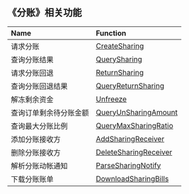## 《分账》相关功能

|Name|Function|
|:----|:----|
|请求分账|[CreateSharing](https://github.com/pyihe/wechat-sdk/blob/master/service/profitsharing/profitsharing.go#L17)|
|查询分账结果|[QuerySharing](https://github.com/pyihe/wechat-sdk/blob/master/service/profitsharing/profitsharing.go#L38)|
|请求分账回退|[ReturnSharing](https://github.com/pyihe/wechat-sdk/blob/master/service/profitsharing/profitsharing.go#L61)|
|查询分账回退结果|[QueryReturnSharing](https://github.com/pyihe/wechat-sdk/blob/master/service/profitsharing/profitsharing.go#L82)|
|解冻剩余资金|[Unfreeze](https://github.com/pyihe/wechat-sdk/blob/master/service/profitsharing/profitsharing.go#L105)|
|查询订单剩余待分账金额|[QueryUnSharingAmount](https://github.com/pyihe/wechat-sdk/blob/master/service/profitsharing/profitsharing.go#L126)|
|查询最大分账比例|[QueryMaxSharingRatio](https://github.com/pyihe/wechat-sdk/blob/master/service/profitsharing/profitsharing.go#L143)|
|添加分账接收方|[AddSharingReceiver](https://github.com/pyihe/wechat-sdk/blob/master/service/profitsharing/profitsharing.go#L161)|
|删除分账接收方|[DeleteSharingReceiver](https://github.com/pyihe/wechat-sdk/blob/master/service/profitsharing/profitsharing.go#L182)|
|解析分账动帐通知|[ParseSharingNotify](https://github.com/pyihe/wechat-sdk/blob/master/service/profitsharing/profitsharing.go#L203)|
|下载分账账单|[DownloadSharingBills](https://github.com/pyihe/wechat-sdk/blob/master/service/profitsharing/profitsharing.go#L216)|
